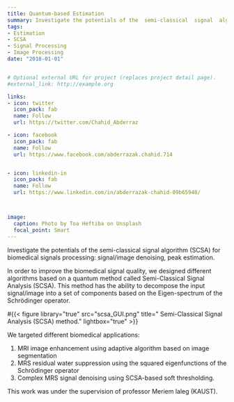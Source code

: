 ```yaml
---
title: Quantum-based Estimation
summary: Investigate the potentials of the  semi-classical  signal  algorithm (SCSA) for biomedical signals processing: signal/image denoising, peak estimation.
tags:
- Estimation
- SCSA
- Signal Processing
- Image Processing
date: "2018-01-01"


# Optional external URL for project (replaces project detail page).
#external_link: http://example.org

links:
- icon: twitter
  icon_pack: fab
  name: Follow
  url: https://twitter.com/Chahid_Abderraz

- icon: facebook
  icon_pack: fab
  name: Follow
  url: https://www.facebook.com/abderrazak.chahid.714


- icon: linkedin-in
  icon_pack: fab
  name: Follow
  url: https://www.linkedin.com/in/abderrazak-chahid-09b65948/



image:
  caption: Photo by Toa Heftiba on Unsplash
  focal_point: Smart
---
```



Investigate the potentials of the  semi-classical  signal  algorithm (SCSA) for biomedical signals processing: signal/image denoising, peak estimation.


In order to improve the biomedical signal quality, we designed different algorithms based on a quantum method called Semi-Classical Signal Analysis (SCSA). This method has the ability to decompose the input signal/image into a set of components based on the Eigen-spectrum of the Schrödinger operator.  

#{{< figure library="true" src="scsa_GUI.png" title=" Semi-Classical Signal Analysis (SCSA) method." lightbox="true" >}}


We targeted different biomedical applications:

1. MRI image enhancement using adaptive algorithm based on image segmentation
2. MRS residual water suppression using the squared eigenfunctions of the Schrödinger operator
3. Complex MRS signal denoising using SCSA-based  soft thresholding.

This work was under the supervision of professor Meriem laleg (KAUST).
